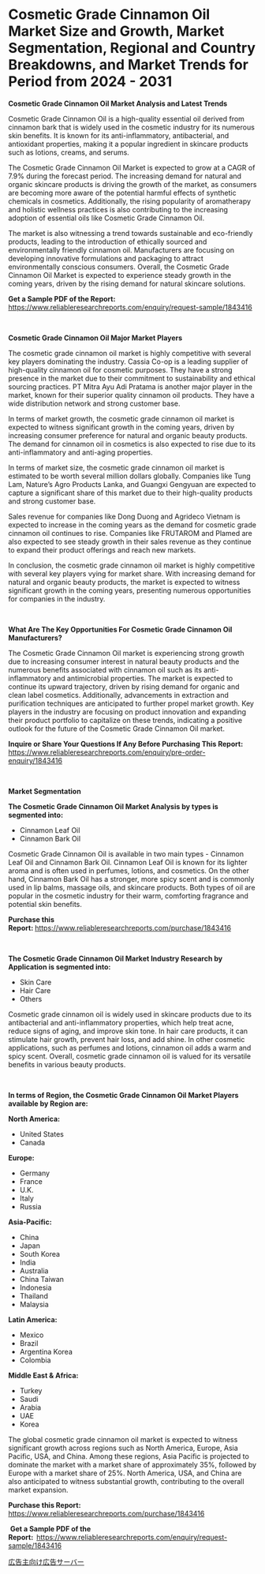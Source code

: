 <p><h1>Cosmetic Grade Cinnamon Oil Market Size and Growth, Market Segmentation, Regional and Country Breakdowns, and Market Trends for Period from 2024 -  2031</h1></p><p><strong>Cosmetic Grade Cinnamon Oil Market Analysis and Latest Trends</strong></p>
<p><p>Cosmetic Grade Cinnamon Oil is a high-quality essential oil derived from cinnamon bark that is widely used in the cosmetic industry for its numerous skin benefits. It is known for its anti-inflammatory, antibacterial, and antioxidant properties, making it a popular ingredient in skincare products such as lotions, creams, and serums.</p><p>The Cosmetic Grade Cinnamon Oil Market is expected to grow at a CAGR of 7.9% during the forecast period. The increasing demand for natural and organic skincare products is driving the growth of the market, as consumers are becoming more aware of the potential harmful effects of synthetic chemicals in cosmetics. Additionally, the rising popularity of aromatherapy and holistic wellness practices is also contributing to the increasing adoption of essential oils like Cosmetic Grade Cinnamon Oil.</p><p>The market is also witnessing a trend towards sustainable and eco-friendly products, leading to the introduction of ethically sourced and environmentally friendly cinnamon oil. Manufacturers are focusing on developing innovative formulations and packaging to attract environmentally conscious consumers. Overall, the Cosmetic Grade Cinnamon Oil Market is expected to experience steady growth in the coming years, driven by the rising demand for natural skincare solutions.</p></p>
<p><strong>Get a Sample PDF of the Report:&nbsp;</strong> <a href="https://www.reliableresearchreports.com/enquiry/request-sample/1843416">https://www.reliableresearchreports.com/enquiry/request-sample/1843416</a></p>
<p>&nbsp;</p>
<p><strong>Cosmetic Grade Cinnamon Oil Major Market Players</strong></p>
<p><p>The cosmetic grade cinnamon oil market is highly competitive with several key players dominating the industry. Cassia Co-op is a leading supplier of high-quality cinnamon oil for cosmetic purposes. They have a strong presence in the market due to their commitment to sustainability and ethical sourcing practices. PT Mitra Ayu Adi Pratama is another major player in the market, known for their superior quality cinnamon oil products. They have a wide distribution network and strong customer base.</p><p>In terms of market growth, the cosmetic grade cinnamon oil market is expected to witness significant growth in the coming years, driven by increasing consumer preference for natural and organic beauty products. The demand for cinnamon oil in cosmetics is also expected to rise due to its anti-inflammatory and anti-aging properties.</p><p>In terms of market size, the cosmetic grade cinnamon oil market is estimated to be worth several million dollars globally. Companies like Tung Lam, Nature’s Agro Products Lanka, and Guangxi Gengyuan are expected to capture a significant share of this market due to their high-quality products and strong customer base.</p><p>Sales revenue for companies like Dong Duong and Agrideco Vietnam is expected to increase in the coming years as the demand for cosmetic grade cinnamon oil continues to rise. Companies like FRUTAROM and Plamed are also expected to see steady growth in their sales revenue as they continue to expand their product offerings and reach new markets.</p><p>In conclusion, the cosmetic grade cinnamon oil market is highly competitive with several key players vying for market share. With increasing demand for natural and organic beauty products, the market is expected to witness significant growth in the coming years, presenting numerous opportunities for companies in the industry.</p></p>
<p>&nbsp;</p>
<p><strong>What Are The Key Opportunities For Cosmetic Grade Cinnamon Oil Manufacturers?</strong></p>
<p><p>The Cosmetic Grade Cinnamon Oil market is experiencing strong growth due to increasing consumer interest in natural beauty products and the numerous benefits associated with cinnamon oil such as its anti-inflammatory and antimicrobial properties. The market is expected to continue its upward trajectory, driven by rising demand for organic and clean label cosmetics. Additionally, advancements in extraction and purification techniques are anticipated to further propel market growth. Key players in the industry are focusing on product innovation and expanding their product portfolio to capitalize on these trends, indicating a positive outlook for the future of the Cosmetic Grade Cinnamon Oil market.</p></p>
<p><strong>Inquire or Share Your Questions If Any Before Purchasing This Report:</strong> <a href="https://www.reliableresearchreports.com/enquiry/pre-order-enquiry/1843416">https://www.reliableresearchreports.com/enquiry/pre-order-enquiry/1843416</a></p>
<p>&nbsp;</p>
<p><strong>Market Segmentation</strong></p>
<p><strong>The Cosmetic Grade Cinnamon Oil Market Analysis by types is segmented into:</strong></p>
<p><ul><li>Cinnamon Leaf Oil</li><li>Cinnamon Bark Oil</li></ul></p>
<p><p>Cosmetic Grade Cinnamon Oil is available in two main types - Cinnamon Leaf Oil and Cinnamon Bark Oil. Cinnamon Leaf Oil is known for its lighter aroma and is often used in perfumes, lotions, and cosmetics. On the other hand, Cinnamon Bark Oil has a stronger, more spicy scent and is commonly used in lip balms, massage oils, and skincare products. Both types of oil are popular in the cosmetic industry for their warm, comforting fragrance and potential skin benefits.</p></p>
<p><strong>Purchase this Report:&nbsp;</strong><a href="https://www.reliableresearchreports.com/purchase/1843416">https://www.reliableresearchreports.com/purchase/1843416</a></p>
<p>&nbsp;</p>
<p><strong>The Cosmetic Grade Cinnamon Oil Market Industry Research by Application is segmented into:</strong></p>
<p><ul><li>Skin Care</li><li>Hair Care</li><li>Others</li></ul></p>
<p><p>Cosmetic grade cinnamon oil is widely used in skincare products due to its antibacterial and anti-inflammatory properties, which help treat acne, reduce signs of aging, and improve skin tone. In hair care products, it can stimulate hair growth, prevent hair loss, and add shine. In other cosmetic applications, such as perfumes and lotions, cinnamon oil adds a warm and spicy scent. Overall, cosmetic grade cinnamon oil is valued for its versatile benefits in various beauty products.</p></p>
<p>&nbsp;</p>
<p><strong>In terms of Region, the Cosmetic Grade Cinnamon Oil Market Players available by Region are:</strong></p>
<p>
    <p> <strong> North America: </strong>
        <ul>
            <li>United States</li>
            <li>Canada</li>
        </ul>
        </p> 
    <p> <strong> Europe: </strong>
        <ul>
            <li>Germany</li>
            <li>France</li>
            <li>U.K.</li>
            <li>Italy</li>
            <li>Russia</li>
        </ul>
        </p> 
    <p> <strong> Asia-Pacific: </strong>
        <ul>
            <li>China</li>
            <li>Japan</li>
            <li>South Korea</li>
            <li>India</li>
            <li>Australia</li>
            <li>China Taiwan</li>
            <li>Indonesia</li>
            <li>Thailand</li>
            <li>Malaysia</li>
        </ul>
        </p> 
    <p> <strong> Latin America: </strong>
        <ul>
            <li>Mexico</li>
            <li>Brazil</li>
            <li>Argentina Korea</li>
            <li>Colombia</li>
        </ul>
        </p> 
    <p> <strong> Middle East & Africa: </strong>
        <ul>
            <li>Turkey</li>
            <li>Saudi</li>
            <li>Arabia</li>
            <li>UAE</li>
            <li>Korea</li>
        </ul>
    </p>
    </p>
<p><p>The global cosmetic grade cinnamon oil market is expected to witness significant growth across regions such as North America, Europe, Asia Pacific, USA, and China. Among these regions, Asia Pacific is projected to dominate the market with a market share of approximately 35%, followed by Europe with a market share of 25%. North America, USA, and China are also anticipated to witness substantial growth, contributing to the overall market expansion.</p></p>
<p><strong>Purchase this Report: </strong><a href="https://www.reliableresearchreports.com/purchase/1843416">https://www.reliableresearchreports.com/purchase/1843416</a></p>
<p>&nbsp;<strong>Get a Sample PDF of the Report:&nbsp;&nbsp;</strong><a href="https://www.reliableresearchreports.com/enquiry/request-sample/1843416">https://www.reliableresearchreports.com/enquiry/request-sample/1843416</a></p>
<p><strong></strong></p>
<p><p><a href="https://github.com/mohamedbakry57/Market-Research-Report-List-3/blob/main/97925711502.md">広告主向け広告サーバー</a></p></p>